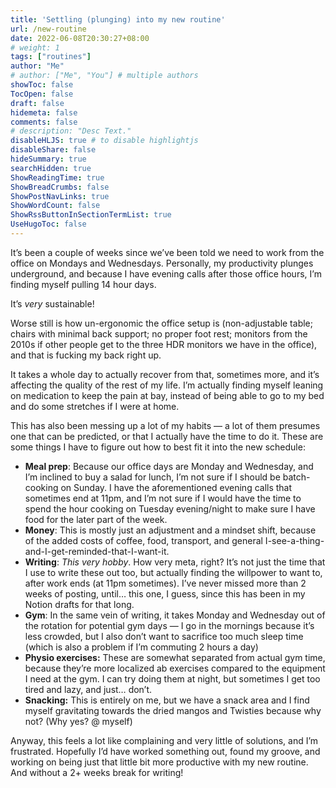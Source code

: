 ```yaml
---
title: 'Settling (plunging) into my new routine'
url: /new-routine
date: 2022-06-08T20:30:27+08:00
# weight: 1
tags: ["routines"]
author: "Me"
# author: ["Me", "You"] # multiple authors
showToc: false
TocOpen: false
draft: false
hidemeta: false
comments: false
# description: "Desc Text."
disableHLJS: true # to disable highlightjs
disableShare: false
hideSummary: true
searchHidden: true
ShowReadingTime: true
ShowBreadCrumbs: false
ShowPostNavLinks: true
ShowWordCount: false
ShowRssButtonInSectionTermList: true
UseHugoToc: false
---
```


It’s been a couple of weeks since we’ve been told we need to work from the office on Mondays and Wednesdays. Personally, my productivity plunges underground, and because I have evening calls after those office hours, I’m finding myself pulling 14 hour days. 

It’s *very* sustainable!

Worse still is how un-ergonomic the office setup is (non-adjustable table; chairs with minimal back support; no proper foot rest; monitors from the 2010s if other people get to the three HDR monitors we have in the office), and that is fucking my back right up.

It takes a whole day to actually recover from that, sometimes more, and it’s affecting the quality of the rest of my life. I’m actually finding myself leaning on medication to keep the pain at bay, instead of being able to go to my bed and do some stretches if I were at home.

This has also been messing up a lot of my habits — a lot of them presumes one that can be predicted, or that I actually have the time to do it. These are some things I have to figure out how to best fit it into the new schedule:

- **Meal prep**: Because our office days are Monday and Wednesday, and I’m inclined to buy a salad for lunch, I’m not sure if I should be batch-cooking on Sunday. I have the aforementioned evening calls that sometimes end at 11pm, and I’m not sure if I would have the time to spend the hour cooking on Tuesday evening/night to make sure I have food for the later part of the week.
- **Money**: This is mostly just an adjustment and a mindset shift, because of the added costs of coffee, food, transport, and general I-see-a-thing-and-I-get-reminded-that-I-want-it.
- **Writing**: *This very hobby*. How very meta, right? It’s not just the time that I use to write these out too, but actually finding the willpower to want to, after work ends (at 11pm sometimes). I’ve never missed more than 2 weeks of posting, until… this one, I guess, since this has been in my Notion drafts for that long.
- **Gym**: In the same vein of writing, it takes Monday and Wednesday out of the rotation for potential gym days — I go in the mornings because it’s less crowded, but I also don’t want to sacrifice too much sleep time (which is also a problem if I’m commuting 2 hours a day)
- **Physio exercises:** These are somewhat separated from actual gym time, because they’re more localized ab exercises compared to the equipment I need at the gym. I can try doing them at night, but sometimes I get too tired and lazy, and just… don’t.
- **Snacking:** This is entirely on me, but we have a snack area and I find myself gravitating towards the dried mangos and Twisties because why not? (Why yes? @ myself)

Anyway, this feels a lot like complaining and very little of solutions, and I’m frustrated. Hopefully I’d have worked something out, found my groove, and working on being just that little bit more productive with my new routine. And without a 2+ weeks break for writing!